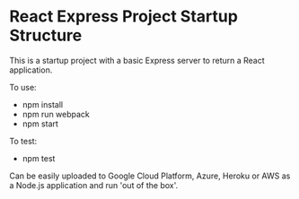 # React Express Project Startup Structure

This is a startup project with a basic Express server to return a React application.

To use:
- npm install
- npm run webpack
- npm start

To test:
- npm test

Can be easily uploaded to Google Cloud Platform, Azure, Heroku or AWS as a Node.js application and run 'out of the box'.
